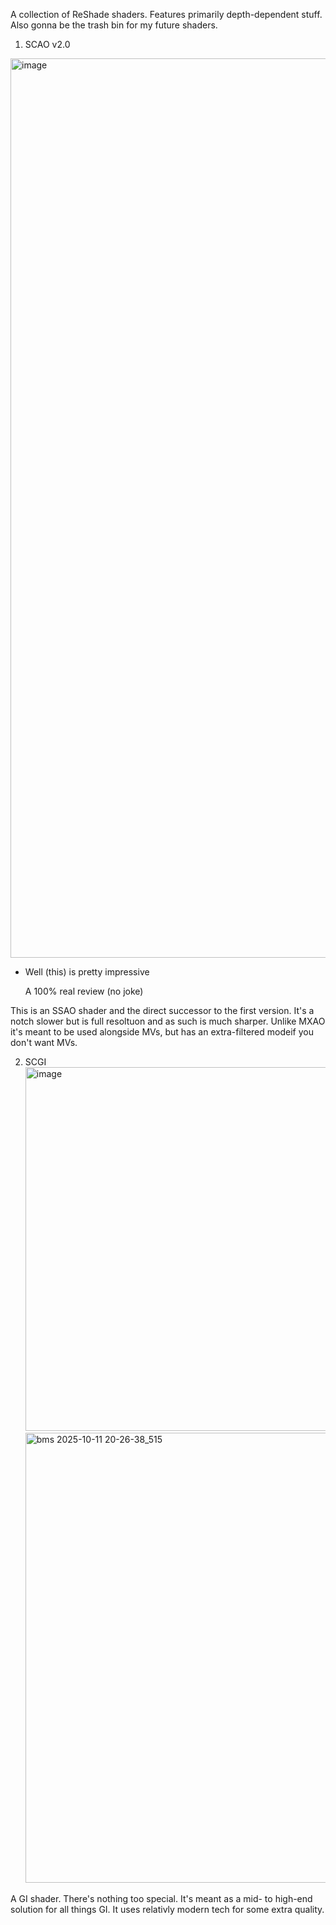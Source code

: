 A collection of ReShade shaders. Features primarily depth-dependent stuff. Also gonna be the trash bin for my future shaders.

1. SCAO v2.0
   
<img width="3439" height="1439" alt="image" src="https://github.com/user-attachments/assets/cde9a2ac-8478-40d1-9688-c13cd3a940b1" />

- Well (this) is pretty impressive
  
     A 100% real review (no joke)

This is an SSAO shader and the direct successor to the first version. It's a notch slower but is full resoltuon and as such is much sharper. Unlike MXAO it's meant to be used alongside MVs, but has an extra-filtered modeif you don't want MVs. 

2. SCGI
   <img width="1629" height="582" alt="image" src="https://github.com/user-attachments/assets/24349288-0b62-4c27-8841-45fc6581d4b9" /><img width="1720" height="720" alt="bms 2025-10-11 20-26-38_515" src="https://github.com/user-attachments/assets/9b8ecfcb-d535-4c5d-97a9-9028a1a5bc3f" />


A GI shader. There's nothing too special. It's meant as a mid- to high-end solution for all things GI. It uses relativly modern tech for some extra quality.
